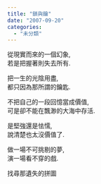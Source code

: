```yaml
---
title: "鎖與鑰"
date: "2007-09-20"
categories: 
  - "未分類"
---
```


從現實而來的一個幻象,  
若是把握著則失去所有.

把一生的光陰用盡,  
都只因為那所謂的鑰匙.

不把自己的一段回憶當成價值,  
可是卻不能在飄渺的大海中存活.

是堅強還是怯懦,  
說清楚也太沒價值了.

做一場不可挑剔的夢,  
演一場看不穿的戲.

找尋那遺失的拼圖
